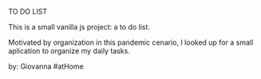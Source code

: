 TO DO LIST

This is a small vanilla js project: a to do list.

Motivated by organization in this pandemic cenario, I looked up
for a small aplication to organize my daily tasks.

 by: Giovanna #atHome